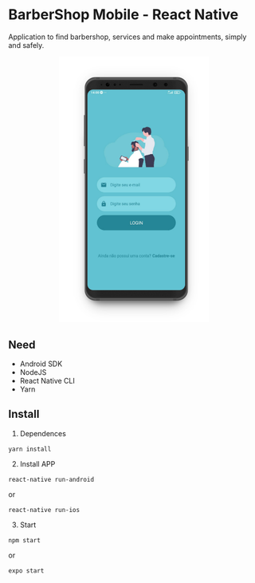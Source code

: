 # BarberShop Mobile - React Native

Application to find barbershop, services and make appointments, simply and safely.

<div style="text-align:center">
  <img src="./1614953821322.png.jpg" width="300px">
</div>


## Need

* Android SDK
* NodeJS
* React Native CLI
* Yarn

## Install

  1. Dependences
  
    yarn install
    
  2. Install APP
  
    react-native run-android
    
  or
    
    react-native run-ios

  3. Start
  
    npm start
    
   or
    
    expo start
